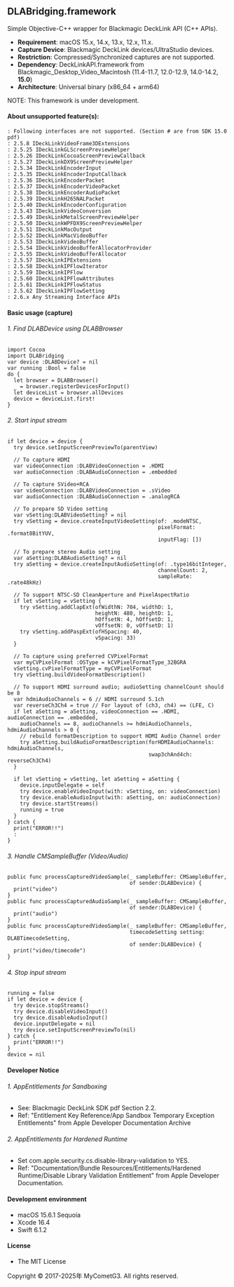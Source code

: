 ## DLABridging.framework

Simple Objective-C++ wrapper for Blackmagic DeckLink API (C++ APIs).

- __Requirement__: macOS 15.x, 14.x, 13.x, 12.x, 11.x.
- __Capture Device__: Blackmagic DeckLink devices/UltraStudio devices.
- __Restriction__: Compressed/Synchronized captures are not supported.
- __Dependency__: DeckLinkAPI.framework from Blackmagic_Desktop_Video_Macintosh (11.4-11.7, 12.0-12.9, 14.0-14.2, **15.0**)
- __Architecture__: Universal binary (x86_64 + arm64)

NOTE: This framework is under development.

#### About unsupported feature(s):

    : Following interfaces are not supported. (Section # are from SDK 15.0 pdf)
    : 2.5.8 IDeckLinkVideoFrame3DExtensions
    : 2.5.25 IDeckLinkGLScreenPreviewHelper
    : 2.5.26 IDeckLinkCocoaScreenPreviewCallback
    : 2.5.27 IDeckLinkDX9ScreenPreviewHelper
    : 2.5.34 IDeckLinkEncoderInput
    : 2.5.35 IDeckLinkEncoderInputCallback
    : 2.5.36 IDeckLinkEncoderPacket
    : 2.5.37 IDeckLinkEncoderVideoPacket
    : 2.5.38 IDeckLinkEncoderAudioPacket
    : 2.5.39 IDeckLinkH265NALPacket
    : 2.5.40 IDeckLinkEncoderConfiguration
    : 2.5.43 IDeckLinkVideoConversion
    : 2.5.49 IDeskLinkMetalScreenPreviewHelper
    : 2.5.50 IDeckLinkWPFDX9ScreenPreviewHelper
    : 2.5.51 IDeckLinkMacOutput
    : 2.5.52 IDeckLinkMacVideoBuffer
    : 2.5.53 IDeckLinkVideoBuffer
    : 2.5.54 IDeckLinkVideoBufferAllocatorProvider
    : 2.5.55 IDeckLinkVideoBufferAllocator
    : 2.5.57 IDeckLinkIPExtensions
    : 2.5.58 IDeckLinkIPFlowIterator
    : 2.5.59 IDeckLinkIPFlow
    : 2.5.60 IDeckLinkIPFlowAttributes
    : 2.5.61 IDeckLinkIPFlowStatus
    : 2.5.62 IDeckLinkIPFlowSetting
    : 2.6.x Any Streaming Interface APIs

#### Basic usage (capture)

###### 1. Find DLABDevice using DLABBrowser
    import Cocoa
    import DLABridging
    var device :DLABDevice? = nil
    var running :Bool = false
    do {
      let browser = DLABBrowser()
      _ = browser.registerDevicesForInput()
      let deviceList = browser.allDevices
      device = deviceList.first!
    }

###### 2. Start input stream
    if let device = device {
      try device.setInputScreenPreviewTo(parentView)

      // To capture HDMI
      var videoConnection :DLABVideoConnection = .HDMI
      var audioConnection :DLABAudioConnection = .embedded

      // To capture SVideo+RCA
      var videoConnection :DLABVideoConnection = .sVideo
      var audioConnection :DLABAudioConnection = .analogRCA

      // To prepare SD Video setting
      var vSetting:DLABVideoSetting? = nil
      try vSetting = device.createInputVideoSetting(of: .modeNTSC,
                                                    pixelFormat: .format8BitYUV,
                                                    inputFlag: [])

      // To prepare stereo Audio setting
      var aSetting:DLABAudioSetting? = nil
      try aSetting = device.createInputAudioSetting(of: .type16bitInteger,
                                                    channelCount: 2,
                                                    sampleRate: .rate48kHz)

      // To support NTSC-SD CleanAperture and PixelAspectRatio
      if let vSetting = vSetting {
        try vSetting.addClapExt(ofWidthN: 704, widthD: 1,
                                heightN: 480, heightD: 1,
                                hOffsetN: 4, hOffsetD: 1,
                                vOffsetN: 0, vOffsetD: 1)
        try vSetting.addPaspExt(ofHSpacing: 40,
                                vSpacing: 33)
      }

      // To capture using preferred CVPixelFormat
      var myCVPixelFormat :OSType = kCVPixelFormatType_32BGRA
      vSetting.cvPixelFormatType = myCVPixelFormat
      try vSetting.buildVideoFormatDescription()

      // To support HDMI surround audio; audioSetting channelCount should be 8
      var hdmiAudioChannels = 6 // HDMI surround 5.1ch
      var reverseCh3Ch4 = true // For layout of (ch3, ch4) == (LFE, C)
      if let aSetting = aSetting, videoConnection == .HDMI, audioConnection == .embedded,
        audioChannels == 8, audioChannels >= hdmiAudioChannels, hdmiAudioChannels > 0 {
        // rebuild formatDescription to support HDMI Audio Channel order
        try aSetting.buildAudioFormatDescription(forHDMIAudioChannels: hdmiAudioChannels,
                                                 swap3chAnd4ch: reverseCh3Ch4)
      }

      if let vSetting = vSetting, let aSetting = aSetting {
        device.inputDelegate = self
        try device.enableVideoInput(with: vSetting, on: videoConnection)
        try device.enableAudioInput(with: aSetting, on: audioConnection)
        try device.startStreams()
        running = true
      }
    } catch {
      print("ERROR!!")
      :
    }

###### 3. Handle CMSampleBuffer (Video/Audio)
    public func processCapturedVideoSample(_ sampleBuffer: CMSampleBuffer,
                                           of sender:DLABDevice) {
      print("video")
    }
    public func processCapturedAudioSample(_ sampleBuffer: CMSampleBuffer,
                                           of sender:DLABDevice) {
      print("audio")
    }
    public func processCapturedVideoSample(_ sampleBuffer: CMSampleBuffer,
                                           timecodeSetting setting: DLABTimecodeSetting,
                                           of sender:DLABDevice) {
      print("video/timecode")
    }

###### 4. Stop input stream
    running = false
    if let device = device {
      try device.stopStreams()
      try device.disableVideoInput()
      try device.disableAudioInput()
      device.inputDelegate = nil
      try device.setInputScreenPreviewTo(nil)
    } catch {
      print("ERROR!!")
    }
    device = nil

#### Developer Notice

###### 1. AppEntitlements for Sandboxing
- See: Blackmagic DeckLink SDK pdf Section 2.2.
- Ref: "Entitlement Key Reference/App Sandbox Temporary Exception Entitlements" from Apple Developer Documentation Archive

###### 2. AppEntitlements for Hardened Runtime
- Set com.apple.security.cs.disable-library-validation to YES.
- Ref: "Documentation/Bundle Resources/Entitlements/Hardened Runtime/Disable Library Validation Entitlement" from Apple Developer Documentation.

#### Development environment
- macOS 15.6.1 Sequoia
- Xcode 16.4
- Swift 6.1.2

#### License
- The MIT License

Copyright © 2017-2025年 MyCometG3. All rights reserved.
